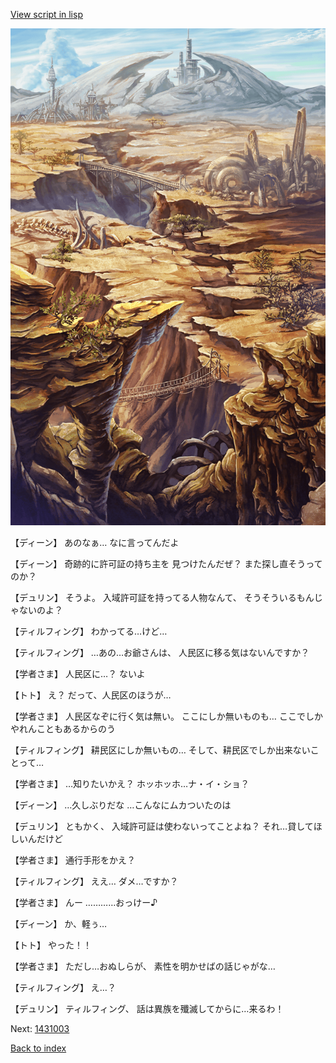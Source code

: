 [View script in lisp](../scripts/1431002.txt)

![004_wildland.png](../images/backgrounds/004_wildland.png)

【ディーン】
あのなぁ…
なに言ってんだよ

【ディーン】
奇跡的に許可証の持ち主を
見つけたんだぜ？
また探し直そうってのか？

【デュリン】
そうよ。
入域許可証を持ってる人物なんて、
そうそういるもんじゃないのよ？

【ティルフィング】
わかってる…けど…

【ティルフィング】
…あの…お爺さんは、
人民区に移る気はないんですか？

【学者さま】
人民区に…？
ないよ

【トト】
え？
だって、人民区のほうが…

【学者さま】
人民区なぞに行く気は無い。
ここにしか無いものも…
ここでしかやれんこともあるからのう

【ティルフィング】
耕民区にしか無いもの…
そして、耕民区でしか出来ないことって…

【学者さま】
…知りたいかえ？
ホッホッホ…ナ・イ・ショ？

【ディーン】
…久しぶりだな
…こんなにムカついたのは

【デュリン】
ともかく、
入域許可証は使わないってことよね？
それ…貸してほしいんだけど

【学者さま】
通行手形をかえ？

【ティルフィング】
ええ…
ダメ…ですか？

【学者さま】
んー
…………おっけー♪

【ディーン】
か、軽ぅ…

【トト】
やった！！

【学者さま】
ただし…おぬしらが、
素性を明かせばの話じゃがな…

【ティルフィング】
え…？

【デュリン】
ティルフィング、
話は異族を殲滅してからに…来るわ！

Next: [1431003](1431003.md)

[Back to index](index.md)
